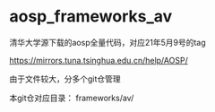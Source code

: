 # aosp_frameworks_av

清华大学源下载的aosp全量代码，对应21年5月9号的tag

https://mirrors.tuna.tsinghua.edu.cn/help/AOSP/

由于文件较大，分多个git仓管理

本git仓对应目录： frameworks/av/